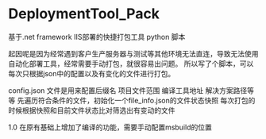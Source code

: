 # DeploymentTool_Pack
基于.net framework IIS部署的快捷打包工具 python 脚本

起因呢是因为经常遇到客户生产服务器与测试等其他环境无法直连，导致无法使用自动化部署工具，经常需要手动打包，就很容易出问题。
所以写了个脚本，可以每次只根据json中的配置以及有变化的文件进行打包。

config.json 文件是用来配置后缀名 项目文件范围 编译工具地址 解决方案路径等等
先遍历符合条件的文件，初始化一个file_info.json的文件状态快照
每次打包的时候根据快照和目前文件状态比对筛选出有变动的文件

1.0 在原有基础上增加了编译的功能，需要手动配置msbuild的位置


